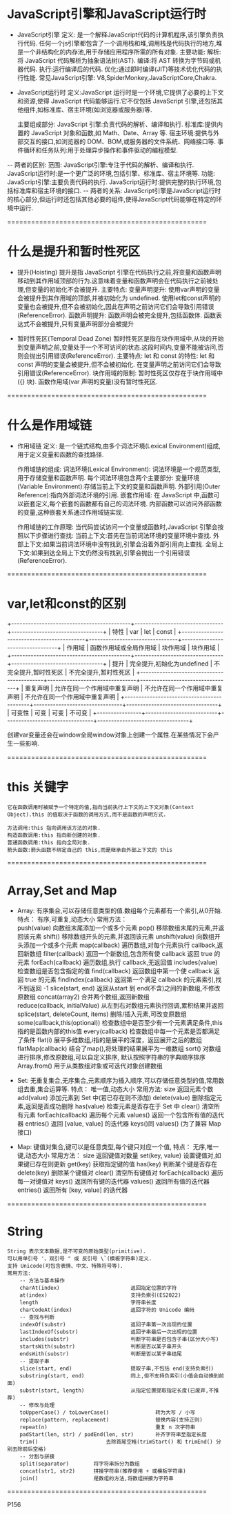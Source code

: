 # JavaScript引擎和JavaScript运行时
- JavaScript引擎
    定义: 是一个解释JavaScript代码的计算机程序,该引擎负责执行代码.
    任何一个js引擎都包含了一个调用栈和堆,调用栈是代码执行的地方,堆是一个非结构化的内存池,用于存储应用程序所需的所有对象.
    主要功能: 
        解析:将 JavaScript 代码解析为抽象语法树(AST).
        编译:将 AST 转换为字节码或机器代码.
        执行:运行编译后的代码.
        优化:通过即时编译(JIT)等技术优化代码的执行性能.
    常见JavaScript引擎:
        V8,SpiderMonkey,JavaScriptCore,Chakra.
    
- JavaScript运行时
    定义:JavaScript 运行时是一个环境,它提供了必要的上下文和资源,使得 JavaScript 代码能够运行.它不仅包括 JavaScript 引擎,还包括其他组件,如标准库、宿主环境(如浏览器或服务器)等.

    主要组成部分:
        JavaScript 引擎:负责代码的解析、编译和执行.
        标准库:提供内置的 JavaScript 对象和函数,如 Math、Date、Array 等.
        宿主环境:提供与外部交互的接口,如浏览器的 DOM、BOM,或服务器的文件系统、网络接口等.
        事件循环和任务队列:用于处理异步操作和事件驱动的编程模型.

-- 两者的区别:
    范围:
        JavaScript引擎:专注于代码的解析、编译和执行.
        JavaScript运行时:是一个更广泛的环境,包括引擎、标准库、宿主环境等.
    功能:
        JavaScript引擎:主要负责代码的执行.
        JavaScript运行时:提供完整的执行环境,包括标准库和宿主环境的接口.
-- 两者的关系:
    JavaScript引擎是JavaScript运行时的核心部分,但运行时还包括其他必要的组件,使得JavaScript代码能够在特定的环境中运行.

==================================================

# 什么是提升和暂时性死区
- 提升(Hoisting)
    提升是指 JavaScript 引擎在代码执行之前,将变量和函数声明移动到其作用域顶部的行为.这意味着变量和函数声明会在代码执行之前被处理,但变量的初始化不会被提升.
    主要特点:
        变量声明提升:
            使用var声明的变量会被提升到其作用域的顶部,并被初始化为 undefined.
            使用let和const声明的变量也会被提升,但不会被初始化,因此在声明之前访问它们会导致引用错误(ReferenceError).
        函数声明提升:
            函数声明会被完全提升,包括函数体.
            函数表达式不会被提升,只有变量声明部分会被提升
    
- 暂时性死区(Temporal Dead Zone)
    暂时性死区是指在块作用域中,从块的开始到变量声明之前,变量处于一个不可访问的状态.这段时间内,变量不能被访问,否则会抛出引用错误(ReferenceError).
    主要特点:
        let 和 const 的特性:
            let 和 const 声明的变量会被提升,但不会被初始化.
            在变量声明之前访问它们会导致引用错误(ReferenceError).
        块作用域的限制:
            暂时性死区仅存在于块作用域中({} 块).
            函数作用域(var 声明的变量)没有暂时性死区.

==================================================

# 什么是作用域链
- 作用域链
    定义:
        是一个链式结构,由多个词法环境(Lexical Environment)组成,用于定义变量和函数的查找路径.
    
    作用域链的组成:
        词法环境(Lexical Environment):
            词法环境是一个规范类型,用于存储变量和函数声明.
            每个词法环境包含两个主要部分:
                    变量环境(Variable Environment):存储当前上下文的变量和函数声明.
                    外部引用(Outer Reference):指向外部词法环境的引用.
        嵌套作用域:
            在 JavaScript 中,函数可以嵌套定义,每个嵌套的函数都有自己的词法环境.
            内部函数可以访问外部函数的变量,这种嵌套关系通过作用域链实现.
    

    作用域链的工作原理:
        当代码尝试访问一个变量或函数时,JavaScript 引擎会按照以下步骤进行查找:
        当前上下文:首先在当前词法环境的变量环境中查找.
        外部上下文:如果当前词法环境中没有找到,引擎会沿着外部引用向上查找.
        全局上下文:如果到达全局上下文仍然没有找到,引擎会抛出一个引用错误(ReferenceError).

==================================================

# var,let和const的区别

+-------------------------------------------+--------------------------------+---------------------------------+
| 特性       | var                          | let                            | const                           |
+-------------------------------------------+--------------------------------+---------------------------------+
| 作用域     | 函数作用域或全局作用域       | 块作用域                       | 块作用域                        |
+-------------------------------------------+--------------------------------+---------------------------------+
| 提升       | 完全提升,初始化为undefined   | 不完全提升,暂时性死区          | 不完全提升,暂时性死区           |
+-------------------------------------------+--------------------------------+---------------------------------+
| 重复声明   | 允许在同一个作用域中重复声明 | 不允许在同一个作用域中重复声明 | 不允许在同一个作用域中重复声明  |
+-------------------------------------------+--------------------------------+---------------------------------+
| 可变性     | 可变                         | 可变                           | 不可变                          |
+----------------+--------------------------+--------------------------------+---------------------------------+

创建var变量还会在window全局window对象上创建一个属性.在某些情况下会产生一些影响.

==================================================

# this 关键字
    它在函数调用时被赋予一个特定的值,指向当前执行上下文的上下文对象(Context Object).this 的值取决于函数的调用方式,而不是函数的声明方式.

    方法调用:this 指向调用该方法的对象.
    构造函数调用:this 指向新创建的对象.
    普通函数调用:this 指向全局对象.
    箭头函数:箭头函数不绑定自己的 this,而是继承自外部上下文的 this

==================================================

# Array,Set and Map 
- Array: 有序集合,可以存储任意类型的值.数组每个元素都有一个索引,从0开始.
    特点：
        有序,可重复,动态大小
    常用方法：  
        push(value)                             向数组末尾添加一个或多个元素
        pop()                                   移除数组末尾的元素,并返回该元素
        shift()                                 移除数组开头的元素,并返回该元素
        unshift(value)                          向数组开头添加一个或多个元素
        map(callback)                           遍历数组,对每个元素执行 callback,返回新数组
        filter(callback)                        返回一个新数组,包含所有使 callback 返回 true 的元素
        forEach(callback)                       遍历数组,执行 callback,无返回值
        includes(value)                         检查数组是否包含指定的值
        find(callback)                          返回数组中第一个使 callback 返回 true 的元素
        findIndex(callback)                     返回第一个满足 callback 的元素索引,找不到返回 -1
        slice(start, end)                       返回从start 到 end(不含)之间的新数组,不修改原数组
        concat(array2)                          合并两个数组,返回新数组          
        reduce(callback, initialValue)          从左到右对数组元素执行回调,累积结果并返回
        splice(start, deleteCount, items)       删除/插入元素,可改变原数组
        some(callback,this(optional))           检查数组中是否至少有一个元素满足条件,this指的是函数内部的this值
        every(callback)                         检查数组中每一个元素是否都满足了条件
        flat(i)                                 展平多维数组,i指的是展平的深度，返回展开之后的数组
        flatMap(callback)                       结合了map(),将处理的结果展平为一维数组
        sort()                                  对数组进行排序,修改原数组,可以自定义排序, 默认按照字符串的字典顺序排序
        Array.from()                            用于从类数组对象或可迭代对象创建数组
        

- Set: 无重复集合,无序集合,元素顺序为插入顺序,可以存储任意类型的值,常用数组去重,集合运算等.
    特点：
        唯一值,动态大小
    常用方法:
        size                返回元素个数
        add(value)          添加元素到 Set 中(若已存在则不添加)
        delete(value)       删除指定元素,返回是否成功删除
        has(value)          检查元素是否存在于 Set 中
        clear()             清空所有元素
        forEach(callback)   遍历每个元素
        values()            返回一个包含所有值的迭代器
        entries()           返回 [value, value] 的迭代器 
        keys()同 values()   (为了兼容 Map 接口)

- Map: 键值对集合,键可以是任意类型,每个键只对应一个值,
    特点：
        无序,唯一键,动态大小
    常用方法：
        size                    返回键值对数量
        set(key, value)         设置键值对,如果键已存在则更新
        get(key)                获取指定键的值
        has(key)                判断某个键是否存在
        delete(key)             删除某个键值对
        clear()                 清空所有键值对
        forEach(callback)       遍历每一对键值对
        keys()                  返回所有键的迭代器
        values()                返回所有值的迭代器
        entries()               返回所有 [key, value] 的迭代器

==================================================

# String 
    String 表示文本数据,是不可变的原始类型(primitive).
    可以用单引号 '、双引号 " 或 反引号 \`(模板字符串)定义.
    支持 Unicode(可包含表情、中文、特殊符号等).
    常用方法: 
        -- 方法与基本操作
        charAt(index)                       返回指定位置的字符
        at(index)                           支持负索引(ES2022)
        length                              字符串长度
        charCodeAt(index)                   返回字符的 Unicode 编码
        -- 查找与判断
        indexOf(substr)                     返回子串第一次出现的位置
        lastIndexOf(substr)                 返回子串最后一次出现的位置
        includes(substr)                    判断字符串是否包含子串(区分大小写)
        startsWith(substr)                  判断是否以某子串开头
        endsWith(substr)                    判断是否以某子串结尾
        -- 提取子串
        slice(start, end)                   提取子串,不包括 end(支持负索引)
        substring(start, end)               同上,但不支持负索引(小值会自动换到前面)
        substr(start, length)               从指定位置提取指定长度(已废弃,不推荐)
        -- 修改与处理
        toUpperCase() / toLowerCase()               转为大写 / 小写
        replace(pattern, replacement)               替换内容(支持正则)
        repeat(n)                                   重复 n 次字符串
        padStart(len, str) / padEnd(len, str)       补齐字符串至指定长度
        trim()                      去除首尾空格(trimStart() 和 trimEnd() 分别去除前后空格)
        -- 分割与拼接
        split(separator)        将字符串拆分为数组
        concat(str1, str2)      拼接字符串(推荐使用 + 或模板字符串)
        join()                  是数组的方法,将数组拼接为字符串

==================================================

P156
